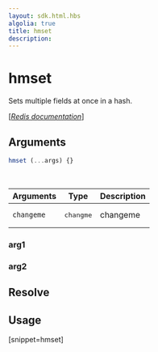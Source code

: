 ```yaml
---
layout: sdk.html.hbs
algolia: true
title: hmset
description:
---
```


# hmset


Sets multiple fields at once in a hash.

[[_Redis documentation_]](https://redis.io/commands/hmset)

## Arguments

```js
hmset (...args) {}

```

<br/>

| Arguments    | Type    | Description |
|--------------|---------|-------------|
| ``changeme`` | <pre>changme</pre> | changeme    |

### arg1

### arg2

## Resolve

## Usage

[snippet=hmset]
